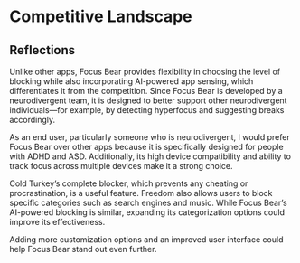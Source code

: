 # Competitive Landscape

## Reflections

Unlike other apps, Focus Bear provides flexibility in choosing the level of blocking while also incorporating AI-powered app sensing, which differentiates it from the competition. Since Focus Bear is developed by a neurodivergent team, it is designed to better support other neurodivergent individuals—for example, by detecting hyperfocus and suggesting breaks accordingly.

As an end user, particularly someone who is neurodivergent, I would prefer Focus Bear over other apps because it is specifically designed for people with ADHD and ASD. Additionally, its high device compatibility and ability to track focus across multiple devices make it a strong choice.

Cold Turkey’s complete blocker, which prevents any cheating or procrastination, is a useful feature. Freedom also allows users to block specific categories such as search engines and music. While Focus Bear’s AI-powered blocking is similar, expanding its categorization options could improve its effectiveness.

Adding more customization options and an improved user interface could help Focus Bear stand out even further.
